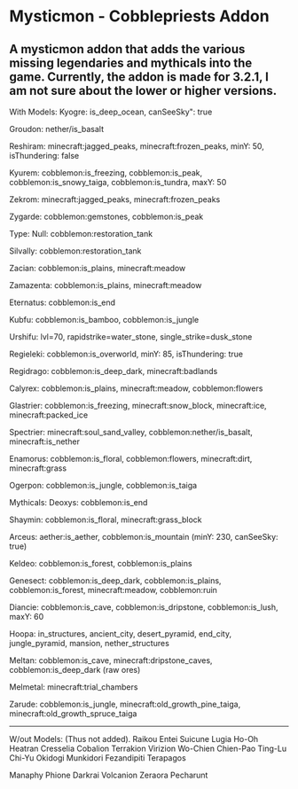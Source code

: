 # Mysticmon - Cobblepriests Addon
A mysticmon addon that adds the various missing legendaries and mythicals into the game.
Currently, the addon is made for 3.2.1, I am not sure about the lower or higher versions.
---
With Models:
  Kyogre: is_deep_ocean, canSeeSky": true
  
  Groudon: nether/is_basalt
  
  Reshiram: minecraft:jagged_peaks, minecraft:frozen_peaks, minY: 50, isThundering: false
    
  Kyurem: cobblemon:is_freezing, cobblemon:is_peak, cobblemon:is_snowy_taiga, cobblemon:is_tundra, maxY: 50
    
  Zekrom: minecraft:jagged_peaks, minecraft:frozen_peaks
    
  Zygarde: cobblemon:gemstones, cobblemon:is_peak
    
  Type: Null: cobblemon:restoration_tank
    
  Silvally: cobblemon:restoration_tank
    
  Zacian: cobblemon:is_plains, minecraft:meadow
    
  Zamazenta: cobblemon:is_plains, minecraft:meadow
    
  Eternatus: cobblemon:is_end
    
  Kubfu: cobblemon:is_bamboo, cobblemon:is_jungle
    
  Urshifu: lvl=70, rapidstrike=water_stone, single_strike=dusk_stone
    
  Regieleki: cobblemon:is_overworld, minY: 85, isThundering: true
    
  Regidrago: cobblemon:is_deep_dark, minecraft:badlands
    
  Calyrex: cobblemon:is_plains, minecraft:meadow, cobblemon:flowers
    
  Glastrier: cobblemon:is_freezing, minecraft:snow_block, minecraft:ice, minecraft:packed_ice
    
  Spectrier: minecraft:soul_sand_valley, cobblemon:nether/is_basalt, minecraft:is_nether
    
  Enamorus: cobblemon:is_floral, cobblemon:flowers, minecraft:dirt, minecraft:grass

  Ogerpon: cobblemon:is_jungle, cobblemon:is_taiga

Mythicals:
  Deoxys: cobblemon:is_end

  Shaymin: cobblemon:is_floral, minecraft:grass_block

  Arceus: aether:is_aether, cobblemon:is_mountain (minY: 230, canSeeSky: true)

  Keldeo: cobblemon:is_forest, cobblemon:is_plains

  Genesect: cobblemon:is_deep_dark, cobblemon:is_plains, cobblemon:is_forest, minecraft:meadow, cobblemon:ruin

  Diancie: cobblemon:is_cave, cobblemon:is_dripstone, cobblemon:is_lush, maxY: 60

  Hoopa: in_structures, ancient_city, desert_pyramid, end_city, jungle_pyramid, mansion, nether_structures

  Meltan: cobblemon:is_cave, minecraft:dripstone_caves, cobblemon:is_deep_dark (raw ores)
  
  Melmetal: minecraft:trial_chambers
  
  Zarude: cobblemon:is_jungle, minecraft:old_growth_pine_taiga, minecraft:old_growth_spruce_taiga
  
---

W/out Models: (Thus not added).
Raikou
Entei
Suicune
Lugia
Ho-Oh
Heatran
Cresselia
Cobalion
Terrakion
Virizion
Wo-Chien
Chien-Pao
Ting-Lu
Chi-Yu
Okidogi
Munkidori
Fezandipiti
Terapagos

Manaphy
Phione
Darkrai
Volcanion
Zeraora
Pecharunt
